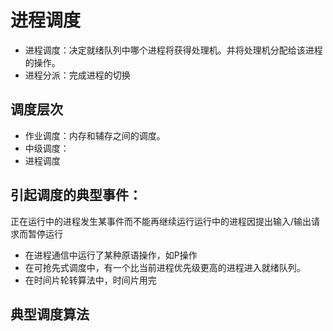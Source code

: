 # 进程调度

- 进程调度：决定就绪队列中哪个进程将获得处理机。并将处理机分配给该进程的操作。
- 进程分派：完成进程的切换

## 调度层次
- 作业调度：内存和辅存之间的调度。
- 中级调度：
- 进程调度

## 引起调度的典型事件：
正在运行中的进程发生某事件而不能再继续运行运行中的进程因提出输入/输出请求而暂停运行
- 在进程通信中运行了某种原语操作，如P操作
- 在可抢先式调度中，有一个比当前进程优先级更高的进程进入就绪队列。
- 在时间片轮转算法中，时间片用完

## 典型调度算法
